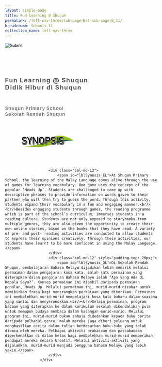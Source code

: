 ```yaml
---
layout: simple-page
title: Fun Learning @ Shuqun
permalink: /left-nav-three/sub-page-B/1-sub-page-B_11/
breadcrumb: Schools 11 
collection_name: left-nav-three
---
```




<input type="image" name="btnBack" id="btnBack" onclick="goBack()" src="/images/btnBack.png" style="height:70px;">


<link href="/misc/bootstrap.min.css" rel="stylesheet" />
<link href="/misc/Site.css" rel="stylesheet" />
<style>
    .divSPMain {
        padding: 20px;
        padding-top: 20px;
        text-align: justify;
        border-radius: 20px;
    }
    .divSPInfo {
        padding-top: 1px;
    }
</style>

<script>
        function goBack() {
          window.history.back();
        }
        </script>
        
<div id="PanelSess">
     <div class="col-md-12" style="padding-top: 40px;">
                    <span id="lblTitle_EL" style="font-weight: bold; font-size: 20px; letter-spacing: 2px; color: #525252">Fun Learning @ Shuqun<br>Didik Hibur di Shuqun</span>
                </div>
                <div class="col-md-12" style="padding-top: 30px;">
                    <b style="font-size: 17px; color: #525252; display: none;">SCHOOL / ORGANISATION</b><br />
                    <span id="lblOrg_EL" style="font-weight: bold; font-size: 15px; letter-spacing: 1px; color: #7f7f7f">Shuqun Primary School<br>Sekolah Rendah Shuqun</span>
                </div>
    <div class="row divSPMain">
        <h2 style="text-decoration: underline; padding-left: 20px;">
            <img src="/images/sessions/HderSynopsis.png" style="height: 60px;width:199px;" /></h2>
        <div class="col-md-2">
        </div>
    </div>
    <div class="col-md-2">
    </div>
<div class="divSPInfo col-md-10">

                        <div class="col-md-12">
                            <span id="lblSynosis_EL">At Shuqun Primary School, the learning of the Malay Language comes alive through the use of games for learning vocabulary. One game uses the concept of the popular ‘Heads Up’. Students are challenged to come up with descriptive phrases to provide information on words given to their partner who will then try to guess the word. Through this activity, students expand their vocabulary in a fun and engaging manner.<br/><br/>Besides engaging students through games, the reading programme which is part of the school’s curriculum, immerses students in a reading culture. Students are not only exposed to storybooks from multiple genres, they are also given the opportunity to create their own online stories, based on the books that they have read. A variety of pre- and post- reading activities are conducted to allow students to express their opinions creatively. Through these activities, our students have learnt to be more confident in using the Malay Language.</span>
                        </div>
                        <div class="col-md-12" style="padding-top: 20px;">
                            <span id="lblSynosis_OL">Di Sekolah Rendah Shuqun, pembelajaran Bahasa Melayu dijadikan lebih menarik melalui permainan dalam pengajaran kosa kata. Salah satu permainan yang diterapkan dalam pengajaran Bahasa Melayu ialah ‘Apa yang Ada di Kepala Saya?’. Konsep permainan ini diambil daripada permainan popular, Heads Up. Melalui permainan ini, murid-murid dicabar untuk memikirkan frasa bagi menerangkan perkataan yang diberikan. Permainan ini membolehkan murid-murid mempelajari kosa kata baharu dalam suasana yang santai dan menyeronokkan.<br/><br/>Selain permainan, program bacaan yang diterapkan ke dalam kurikulum sekolah dikendalikan pula untuk memupuk budaya membaca dalam kalangan murid-murid. Melalui program ini, murid-murid bukan sahaja didedahkan kepada buku cerita daripada pelbagai genre, malah mereka juga diberi peluang untuk menghasilkan cerita dalam talian berdasarkan buku-buku yang telah dibaca oleh mereka. Pelbagai aktiviti prabacaan dan pascabacaan diperkenalkan di dalam kelas bagi membolehkan murid-murid memberikan pendapat mereka secara kreatif. Melalui aktiviti-aktiviti yang dijalankan, murid-murid menjadi pengguna bahasa Melayu yang lebih yakin.</span>
                        </div>
                    </div>

</div>
